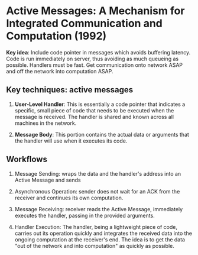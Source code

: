 # Active Messages: A Mechanism for Integrated Communication and Computation (1992) 
**Key idea**: Include code pointer in messages which avoids buffering latency. Code is run immediately on server, thus avoiding as much queueing as possible. Handlers must be fast. Get communication onto network ASAP and off the network into computation ASAP.

## Key techniques: active messages
1. **User-Level Handler**: This is essentially a code pointer that indicates a specific, small piece of code that needs to be executed when the message is received. The handler is shared and known across all machines in the network.

2. **Message Body**: This portion contains the actual data or arguments that the handler will use when it executes its code.

## Workflows 
1. Message Sending: wraps the data and the handler's address into an Active Message and sends 

2. Asynchronous Operation: sender does not wait for an ACK from the receiver and continues its own computation.

3. Message Receiving: receiver reads the Active Message, immediately executes the handler, passing in the provided arguments.

4. Handler Execution: The handler, being a lightweight piece of code, carries out its operation quickly and integrates the received data into the ongoing computation at the receiver's end. The idea is to get the data "out of the network and into computation" as quickly as possible.
